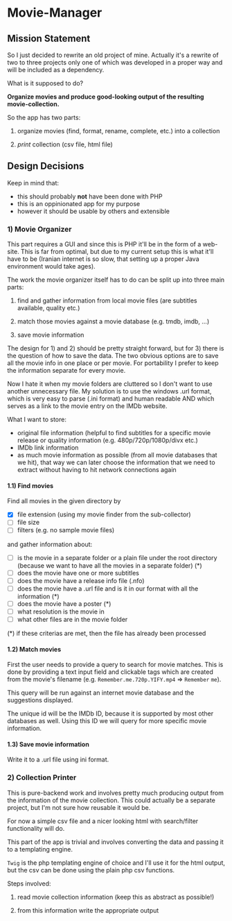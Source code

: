 # Movie-Manager

## Mission Statement

So I just decided to rewrite an old project of mine. Actually it's a rewrite of two to three projects only one of which was developed in a proper way and will be included as a dependency.

What is it supposed to do?

**Organize movies and produce good-looking output of the resulting movie-collection.**

So the app has two parts:

1) organize movies (find, format, rename, complete, etc.) into a collection

2) *print* collection (csv file, html file)

## Design Decisions

Keep in mind that:

- this should probably **not** have been done with PHP
- this is an oppinionated app for my purpose
- however it should be usable by others and extensible

### 1) Movie Organizer

This part requires a GUI and since this is PHP it'll be in the form of a web-site. This is far from optimal, but due to my current setup this is what it'll have to be (Iranian internet is so slow, that setting up a proper Java environment would take ages).

The work the movie organizer itself has to do can be split up into three main parts:

1) find and gather information from local movie files (are subtitles available, quality etc.)

2) match those movies against a movie database (e.g. tmdb, imdb, ...)

3) save movie information

The design for 1) and 2) should be pretty straight forward, but for 3) there is the question of how to save the data. The two obvious options are to save all the movie info in one place or per movie. For portability I prefer to keep the information separate for every movie.

Now I hate it when my movie folders are cluttered so I don't want to use another unnecessary file. My solution is to use the windows .url format, which is very easy to parse (.ini format) and human readable AND which serves as a link to the movie entry on the IMDb website.

What I want to store:

- original file information (helpful to find subtitles for a specific movie release or quality information (e.g. 480p/720p/1080p/divx etc.)
- IMDb link information
- as much movie information as possible (from all movie databases that we hit), that way we can later choose the information that we need to extract without having to hit network connections again

#### 1.1) Find movies

Find all movies in the given directory by

- [x] file extension (using my movie finder from the sub-collector)
- [ ] file size
- [ ] filters (e.g. no sample movie files)

and gather information about:

- [ ] is the movie in a separate folder or a plain file under the root directory (because we want to have all the movies in a separate folder) (*)
- [ ] does the movie have one or more subtitles
- [ ] does the movie have a release info file (.nfo)
- [ ] does the movie have a .url file and is it in our format with all the information (*)
- [ ] does the movie have a poster (*)
- [ ] what resolution is the movie in
- [ ] what other files are in the movie folder

(*) if these criterias are met, then the file has already been processed

#### 1.2) Match movies

First the user needs to provide a query to search for movie matches. This is done by providing a text input field and clickable tags which are created from the movie's filename (e.g. `Remember.me.720p.YIFY.mp4` => `Remember` `me`).

This query will be run against an internet movie database and the suggestions displayed.

The unique id will be the IMDb ID, because it is supported by most other databases as well. Using this ID we will query for more specific movie information.

#### 1.3) Save movie information

Write it to a .url file using ini format.

### 2) Collection Printer

This is pure-backend work and involves pretty much producing output from the information of the movie collection. This could actually be a separate project, but I'm not sure how reusable it would be.

For now a simple csv file and a nicer looking html with search/filter functionality will do.

This part of the app is trivial and involves converting the data and passing it to a templating engine.

`Twig` is the php templating engine of choice and I'll use it for the html output, but the csv can be done using the plain php csv functions.

Steps involved:

1) read movie collection information (keep this as abstract as possible!)

2) from this information write the appropriate output